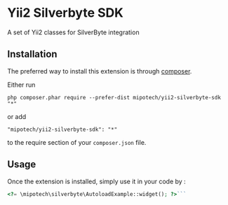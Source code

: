 Yii2 Silverbyte SDK
===================
A set of Yii2 classes for SilverByte integration

Installation
------------

The preferred way to install this extension is through [composer](http://getcomposer.org/download/).

Either run

```
php composer.phar require --prefer-dist mipotech/yii2-silverbyte-sdk "*"
```

or add

```
"mipotech/yii2-silverbyte-sdk": "*"
```

to the require section of your `composer.json` file.


Usage
-----

Once the extension is installed, simply use it in your code by  :

```php
<?= \mipotech\silverbyte\AutoloadExample::widget(); ?>```
